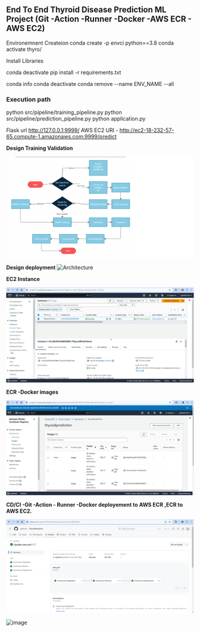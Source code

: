 ## End To End Thyroid Disease Prediction ML Project (Git -Action -Runner -Docker -AWS ECR - AWS EC2)

Environemnent Createion
conda create -p envci python==3.8
conda activate thyro/

Install Libraries

conda deactivate
pip install -r requirements.txt

conda info
conda deactivate
conda remove --name ENV_NAME --all

### Execution path
python src/pipeline/training_pipeline.py
python src/pipeline/prediction_pipeline.py
python application.py

Flask url http://127.0.0.1:9999/
AWS EC2 URl - http://ec2-18-232-57-65.compute-1.amazonaws.com:9999/predict



**Design Training Validation**

![TRaining Validation](https://github.com/sujithrnd/ThyroidPrediction/blob/main/trainingValidation.png)

**Design deployment**
![Architecture](https://github.com/sujithrnd/ThyroidPrediction/assets/16643681/e7911203-82ab-436e-944d-78ce1b92b5e5)



**EC2 Instance**

![EC2 instance](https://github.com/sujithrnd/ThyroidPrediction/blob/main/EC2.png)

**ECR -Docker images**

![ECR  instance](https://github.com/sujithrnd/ThyroidPrediction/blob/main/ECR.png)

**CD/CI -Git -Action - Runner -Docker deployement to AWS ECR ,ECR to AWS EC2.**

![CD/CI Docker -ECr- EC2](https://github.com/sujithrnd/ThyroidPrediction/blob/main/Git_Action_Ecr_Docker_EC2_deployment.png)

![image](https://github.com/user-attachments/assets/941da9ed-7ebf-439f-8259-df4703980bf5)




